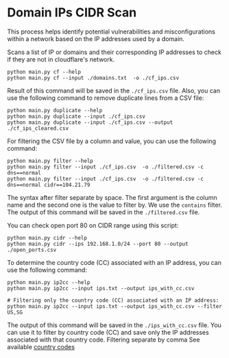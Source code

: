 # Domain IPs CIDR Scan

This process helps identify potential vulnerabilities and misconfigurations within a network based on the IP addresses used by a domain.

Scans a list of IP or domains and their corresponding IP addresses to check if they are not in cloudflare's network.

```
python main.py cf --help
python main.py cf --input ./domains.txt  -o ./cf_ips.csv
```

Result of this command will be saved in the `./cf_ips.csv` file.
Also, you can use the following command to remove duplicate lines from a CSV file:

```
python main.py duplicate --help
python main.py duplicate --input ./cf_ips.csv
python main.py duplicate --input ./cf_ips.csv --output ./cf_ips_cleared.csv
```

For filtering the CSV file by a column and value, you can use the following command:

```
python main.py filter --help
python main.py filter --input ./cf_ips.csv  -o ./filtered.csv -c dns==normal
python main.py filter --input ./cf_ips.csv  -o ./filtered.csv -c dns==normal cidr==104.21.79
```

The syntax after filter separate by space. The first argument is the column name and the second one is the value to filter by. We use the `contains` filter.
The output of this command will be saved in the `./filtered.csv` file.

You can check open port 80 on CIDR range using this script:

```
python main.py cidr --help
python main.py cidr --ips 192.168.1.0/24 --port 80 --output ./open_ports.csv
```

To determine the country code (CC) associated with an IP address, you can use the following command:

```
python main.py ip2cc --help
python main.py ip2cc --input ips.txt --output ips_with_cc.csv

# Filtering only the country code (CC) associated with an IP address:
python main.py ip2cc --input ips.txt --output ips_with_cc.csv --filter US,SG
```

The output of this command will be saved in the `./ips_with_cc.csv` file. You can use it to filter by country code (CC) and save only the IP addresses associated with that country code. Filtering separate by comma
See available [country codes](https://www.iban.com/country-codes)
